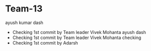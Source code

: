 # Team-13
ayush kumar dash
 - Checking 1st commit by Team leader Vivek Mohanta
ayush dash
 - Checking 1st commit by Team leader Vivek Mohanta
checking 
 - Checking 1st commit by Adarsh

